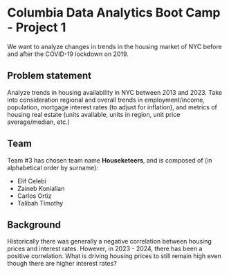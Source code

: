 # Columbia Data Analytics Boot Camp - Project 1

We want to analyze changes in trends in the housing market of NYC before and
after the COVID-19 lockdown on 2019.

## Problem statement

Analyze trends in housing availability in NYC between 2013 and 2023.  Take into
consideration regional and overall trends in employment/income, population,
mortgage interest rates (to adjust for inflation), and metrics of housing real
estate (units available, units in region, unit price average/median, etc.)

## Team

Team #3 has chosen team name **Houseketeers**, and is composed of (in
alphabetical order by surname):

* Elif Celebi
* Zaineb Konialian
* Carlos Ortiz
* Talibah Timothy

## Background

Historically there was generally a negative correlation between housing prices
and interest rates.  However, in 2023 - 2024, there has been a positive
correlation.  What is driving housing prices to still remain high even though
there are higher interest rates?
